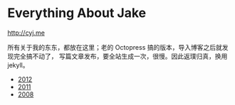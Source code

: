 # Everything About Jake

<http://cyj.me>

所有关于我的东东，都放在这里；老的 Octopress 搞的版本，导入博客之后就发现完全搞不动了，
写篇文章发布，要全站生成一次，很慢。因此返璞归真，换用 jekyll。

- [2012](http://coto.cyj.me)
- [2011](http://2011.cyj.me)
- [2008](http://2008.cyj.me)
